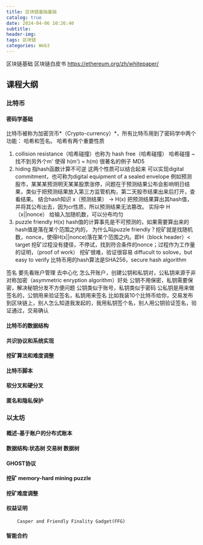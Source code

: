 ```yaml
---
title: 区块链基础基础
catalog: true
date: 2024-04-06 10:26:40
subtitle:
header-img:
tags: 区块链
categories:	Web3
---
```


区块链基础
区块链白皮书 https://ethereum.org/zh/whitepaper/

## 课程大纲
### 比特币
#### 密码学基础
比特币被称为加密货币*（Crypto-currency）*，所有比特币用到了密码学中两个功能：
哈希和签名。
哈希有两个重要性质 
1. collision resistance（哈希碰撞）也称为 hash free（哈希碰撞）
哈希碰撞 ~ 找不到另外个m' 使得 h(m') = h(m) 
很著名的例子 MD5
2. hiding 指hash函数计算不可逆
这两个性质可以结合起来 可以实现digital commitment，也可称为digital equipment of a sealed envelope
例如预测股市，某某某预测明天某某股票涨停，问题在于预测结果公布会影响明日结果，类似于把预测结果放入第三方监管机构，第二天股市结果出来后打开，查看结果。
结合hash知识 x（预测结果） -> H(x) 把预测结果算出其hash值，并将其公布出去，因为cr性质，所以预测结果无法篡改。
实际中 H（x||nonce） 给输入加随机数，可以分布均匀
3. puzzle friendly H(x) hash值的计算事先是不可预测的，如果需要算出来的hash值是落在某个范围之内的，
为什么叫puzzle friendly？挖矿就是找随机数，nonce，使得H(x||nonce)落在某个范围之内。即H（block header）< target
挖矿过程没有捷径，不停试，找到符合条件的nonce；过程作为工作量的证明，（proof of work）
挖矿很难，验证很容易 diffucult to solove，but easy to verify
比特币用的hash算法是SHA256，secure hash algorithm

签名 要先看账户管理
去中心化 怎么开账户，创建公钥和私钥对，公私钥来源于非对称加密（asymmetric enryption algorithm）好处 公钥不用保密，私钥需要保密，解决秘钥分发不方便问题
公钥类似于账号，私钥类似于密码
公私钥是用来做签名的，公钥用来验证签名，私钥用来签名
比如我装10个比特币给你，交易发布到区块链上，别人怎么知道我发起的，我用私钥签个名，别人用公钥验证签名，验证通过，交易确认

#### 比特币的数据结构 






#### 共识协议和系统实现
#### 挖矿算法和难度调整
#### 比特币脚本
#### 软分叉和硬分叉
#### 匿名和隐私保护

### 以太坊
#### 概述-基于账户的分布式账本
#### 数据结构:状态树 交易树 数据树
#### GHOST协议
#### 挖矿 memory-hard mining puzzle
#### 挖矿难度调整
#### 权益证明
		Casper and Friendly Finality Gadget(FFG)
#### 智能合约
